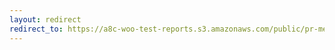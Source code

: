 ```yaml
---
layout: redirect
redirect_to: https://a8c-woo-test-reports.s3.amazonaws.com/public/pr-merge/37495/e2e/index.html
---
```

